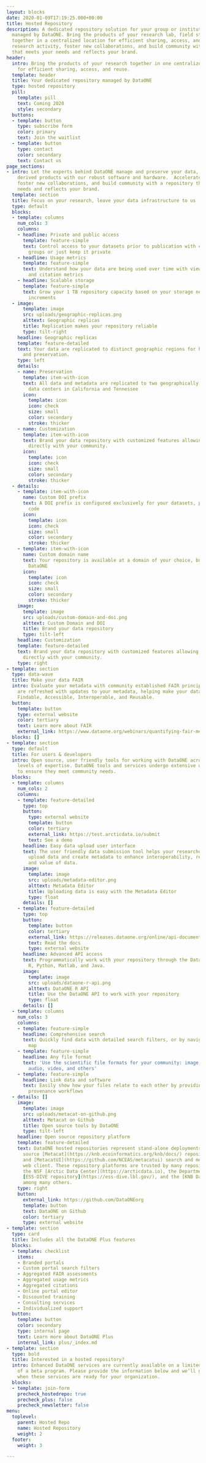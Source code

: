 ```yaml
---
layout: blocks
date: 2020-01-09T17:19:25.000+00:00
title: Hosted Repository
description: A dedicated repository solution for your group or institution's data,
  managed by DataONE. Bring the products of your research lab, field station, or library
  together in a centralized location for efficient sharing, access, and reuse. Accelerate
  research activity, foster new collaborations, and build community with a repository
  that meets your needs and reflects your brand.
header:
  intro: Bring the products of your research together in one centralized location
    for efficient sharing, access, and reuse.
  template: header
  title: Your dedicated repository managed by DataONE
  type: hosted repository
  pill:
    template: pill
    text: Coming 2020
    style: secondary
  buttons:
  - template: button
    type: subscribe form
    color: primary
    text: Join the waitlist
  - template: button
    type: contact
    color: secondary
    text: Contact us
page_sections:
- intro: Let the experts behind DataONE manage and preserve your data, software, and
    derived products with our robust software and hardware.  Accelerate research activity,
    foster new collaborations, and build community with a repository that meets your
    needs and reflects your brand.
  template: section
  title: Focus on your research, leave your data infrastructure to us
  type: default
  blocks:
  - template: columns
    num_cols: 3
    columns:
    - headline: Private and public access
      template: feature-simple
      text: Control access to your datasets prior to publication with collaborative
        groups or just keep it private
    - headline: Usage metrics
      template: feature-simple
      text: Understand how your data are being used over time with view, download,
        and citation metrics
    - headline: Scalable storage
      template: feature-simple
      text: Grow your 1 TB repository capacity based on your storage needs in 1 TB
        increments
  - image:
      template: image
      src: uploads/geographic-replicas.png
      alttext: Geographic replicas
      title: Replication makes your repository reliable
      type: tilt-right
    headline: Geographic replicas
    template: feature-detailed
    text: Your data are replicated to distinct geographic regions for high availability
      and preservation.
    type: left
    details:
    - name: Preservation
      template: item-with-icon
      text: All data and metadata are replicated to two geographically independent
        data centers in California and Tennessee
      icon:
        template: icon
        icon: check
        size: small
        color: secondary
        stroke: thicker
    - name: Customization
      template: item-with-icon
      text: Brand your data repository with customized features allowing you to connect
        directly with your community.
      icon:
        template: icon
        icon: check
        size: small
        color: secondary
        stroke: thicker
  - details:
    - template: item-with-icon
      name: Custom DOI prefix
      text: A DOI prefix is configured exclusively for your datasets, products, and
        code
      icon:
        template: icon
        icon: check
        size: small
        color: secondary
        stroke: thicker
    - template: item-with-icon
      name: Custom domain name
      text: Your repository is available at a domain of your choice, but hosted by
        DataONE
      icon:
        template: icon
        icon: check
        size: small
        color: secondary
        stroke: thicker
    image:
      template: image
      src: uploads/custom-domain-and-doi.png
      alttext: Custom Domain and DOI
      title: Brand your data repository
      type: tilt-left
    headline: Customization
    template: feature-detailed
    text: Brand your data repository with customized features allowing you to connect
      directly with your community.
    type: right
- template: section
  type: data-wave
  title: Make your data FAIR
  intro: Evaluate your metadata with community established FAIR principles. Scores
    are refreshed with updates to your metadata, helping make your data even more
    Findable, Accessible, Interoperable, and Reusable.
  button:
    template: button
    type: external website
    color: tertiary
    text: Learn more about FAIR
    external_link: https://www.dataone.org/webinars/quantifying-fair-metadata-improvement-and-guidance-dataone-repository-network
  blocks: []
- template: section
  type: default
  title: For users & developers
  intro: Open source, user friendly tools for working with DataONE across multiple
    levels of expertise. DataONE tools and services undergo extensive usability testing
    to ensure they meet community needs.
  blocks:
  - template: columns
    num_cols: 2
    columns:
    - template: feature-detailed
      type: top
      button:
        type: external website
        template: button
        color: tertiary
        external_link: https://test.arcticdata.io/submit
        text: See a demo
      headline: Easy data upload user interface
      text: The user friendly data submission tool helps your researchers effortlessly
        upload data and create metadata to enhance interoperability, reusability,
        and value of data.
      image:
        template: image
        src: uploads/metadata-editor.png
        alttext: Metadata Editor
        title: Uploading data is easy with the Metadata Editor
        type: float
      details: []
    - template: feature-detailed
      type: top
      button:
        template: button
        color: tertiary
        external_link: https://releases.dataone.org/online/api-documentation-v2.0.1/apis/index.html
        text: Read the docs
        type: external website
      headline: Advanced API access
      text: Programmatically work with your repository through the DataONE tools in
        R, Python, Matlab, and Java.
      image:
        template: image
        src: uploads/dataone-r-api.png
        alttext: DataONE R API
        title: Use the DataONE API to work with your repository
        type: float
      details: []
  - template: columns
    num_cols: 3
    columns:
    - template: feature-simple
      headline: Comprehensive search
      text: Quickly find data with detailed search filters, or by navigating the interactive
        map
    - template: feature-simple
      headline: Any file format
      text: 'Use the scientific file formats for your community: image, tabular, text,
        audio, video, and others'
    - template: feature-simple
      headline: Link data and software
      text: Easily show how your files relate to each other by providing well-described
        provenance workflows
  - details: []
    image:
      template: image
      src: uploads/metacat-on-github.png
      alttext: Metacat on Github
      title: Open source tools by DataONE
      type: tilt-left
    headline: Open source repository platform
    template: feature-detailed
    text: DataONE hosted repositories represent stand-alone deployments of the open
      source [Metacat](https://knb.ecoinformatics.org/knb/docs/) repository server
      and [MetacatUI](https://github.com/NCEAS/metacatui) search and metadata management
      web client. These repository platforms are trusted by many repositories, including
      the NSF [Arctic Data Center](https://arcticdata.io), the Department of Energy
      [ESS-DIVE repository](https://ess-dive.lbl.gov/), and the [KNB Data Repository](https://knb.ecoinformatics.org),
      among many others.
    type: right
    button:
      external_link: https://github.com/DataONEorg
      template: button
      text: DataONE on Github
      color: tertiary
      type: external website
- template: section
  type: card
  title: Includes all the DataONE Plus features
  blocks:
  - template: checklist
    items:
    - Branded portals
    - Custom portal search filters
    - Aggregated FAIR assessments
    - Aggregated usage metrics
    - Aggregated citations
    - Online portal editor
    - Discounted training
    - Consulting services
    - Individualized support
  button:
    template: button
    color: secondary
    type: internal page
    text: Learn more about DataONE Plus
    internal_link: plus/_index.md
- template: section
  type: bold
  title: Interested in a hosted repository?
  intro: Enhanced DataONE services are currently available on a limited basis as part
    of a beta program. Please provide the information below and we’ll get in touch
    when these services are ready for your organization.
  blocks:
  - template: join-form
    precheck_hostedrepo: true
    precheck_plus: false
    precheck_newsletter: false
menu:
  toplevel:
    parent: Hosted Repo
    name: Hosted Repository
    weight: 2
  footer:
    weight: 3

---
```

